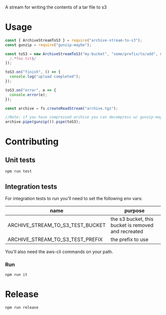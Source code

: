 A stream for writing the contents of a tar file to s3

# Usage

```javascript
const { ArchiveStreamToS3 } = require("archive-stream-to-s3");
const gunzip = require("gunzip-maybe");

const toS3 = new ArchiveStreamToS3("my-bucket", "some/prefix/to/add", s3, [
  /.*foo.txt$/
]);

toS3.on("finish", () => {
  console.log("upload completed");
});

toS3.on("error", e => {
  console.error(e);
});

const archive = fs.createReadStream("archive.tgz");

//Note: if you have compressed archive you can decompress w/ gunzip-maybe.
archive.pipe(gunzip()).pipe(toS3);
```

# Contributing

## Unit tests

```shell
npm run test
```

## Integration tests

For integration tests to run you'll need to set the following env vars:

| name                             | purpose                                             |
| -------------------------------- | --------------------------------------------------- |
| ARCHIVE_STREAM_TO_S3_TEST_BUCKET | the s3 bucket, this bucket is removed and recreated |
| ARCHIVE_STREAM_TO_S3_TEST_PREFIX | the prefix to use                                   |

You'll also need the aws-cli commands on your path.

### Run

```shell
npm run it
```

# Release

```shell
npm run release
```
